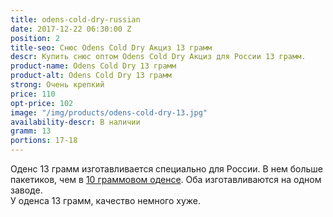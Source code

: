 ```yaml
---
title: odens-cold-dry-russian
date: 2017-12-22 06:30:00 Z
position: 2
title-seo: Снюс Odens Cold Dry Акциз 13 грамм
descr: Купить снюс оптом Odens Cold Dry Акциз для России 13 грамм.
product-name: Odens Cold Dry 13 грамм
product-alt: Odens Cold Dry 13 грамм
strong: Очень крепкий
price: 110
opt-price: 102
image: "/img/products/odens-cold-dry-13.jpg"
availability-descr: В наличии
gramm: 13
portions: 17-18
---
```


Оденс 13 грамм изготавливается специально для России. В нем больше пакетиков, чем в [10 граммовом оденсе](/odens-cold-dry). Оба изготавливаются на одном заводе. <br>
У оденса 13 грамм, качество немного хуже.